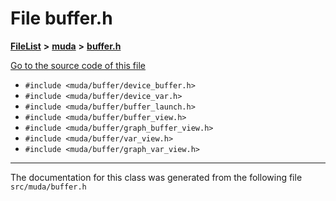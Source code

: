 

# File buffer.h



[**FileList**](files.md) **>** [**muda**](dir_be047e8c00f93e2e88c2a417393a7f42.md) **>** [**buffer.h**](buffer_8h.md)

[Go to the source code of this file](buffer_8h_source.md)



* `#include <muda/buffer/device_buffer.h>`
* `#include <muda/buffer/device_var.h>`
* `#include <muda/buffer/buffer_launch.h>`
* `#include <muda/buffer/buffer_view.h>`
* `#include <muda/buffer/graph_buffer_view.h>`
* `#include <muda/buffer/var_view.h>`
* `#include <muda/buffer/graph_var_view.h>`


































































------------------------------
The documentation for this class was generated from the following file `src/muda/buffer.h`

